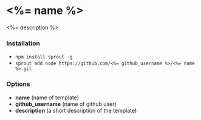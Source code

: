 # <%= name %>

<%= description %>

### Installation

- `npm install sprout -g`
- `sprout add node https://github.com/<%= github_username %>/<%= name %>.git`

### Options

- **name** (name of template)
- **github_username** (name of github user)
- **description** (a short description of the template)
